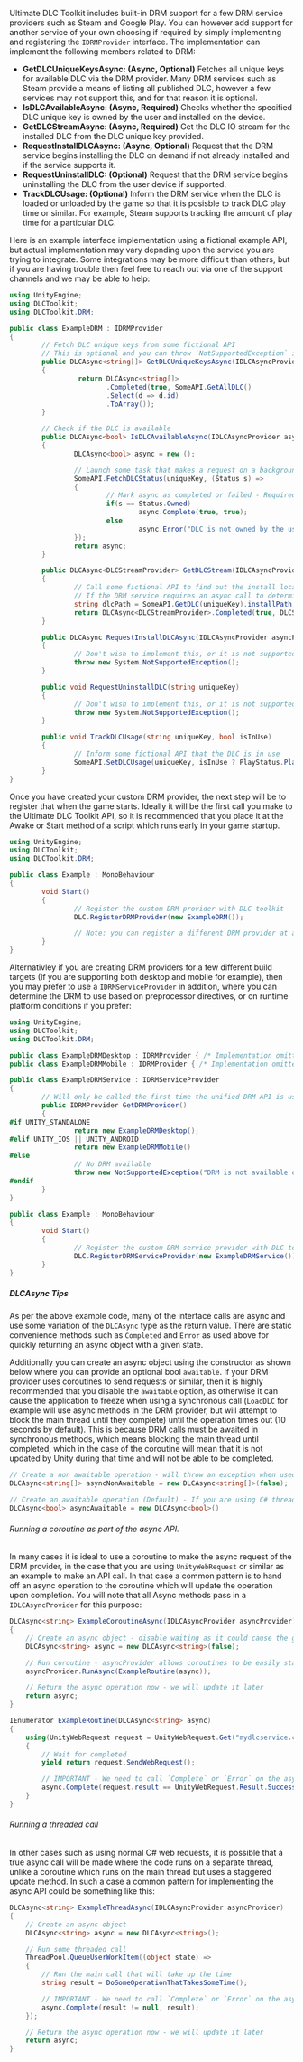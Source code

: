 Ultimate DLC Toolkit includes built-in DRM support for a few DRM service providers such as Steam and Google Play. You can however add support for another service of your own choosing if required by simply implementing and registering the `IDRMProvider` interface. The implementation can implement the following members related to DRM:

* **GetDLCUniqueKeysAsync: (Async, Optional)** Fetches all unique keys for available DLC via the DRM provider. Many DRM services such as Steam provide a means of listing all published DLC, however a few services may not support this, and for that reason it is optional.
* **IsDLCAvailableAsync: (Async, Required)** Checks whether the specified DLC unique key is owned by the user and installed on the device.
* **GetDLCStreamAsync: (Async, Required)** Get the DLC IO stream for the installed DLC from the DLC unique key provided.
* **RequestInstallDLCAsync: (Async, Optional)** Request that the DRM service begins installing the DLC on demand if not already installed and if the service supports it.
* **RequestUninstallDLC: (Optional)** Request that the DRM service begins uninstalling the DLC from the user device if supported.
* **TrackDLCUsage: (Optional)** Inform the DRM service when the DLC is loaded or unloaded by the game so that it is posisble to track DLC play time or similar. For example, Steam supports tracking the amount of play time for a particular DLC.

Here is an example interface implementation using a fictional example API, but actual implementation may vary depnding upon the service you are trying to integrate. Some integrations may be more difficult than others, but if you are having trouble then feel free to reach out via one of the support channels and we may be able to help:

```cs
using UnityEngine;
using DLCToolkit;
using DLCToolkit.DRM;

public class ExampleDRM : IDRMProvider
{
        // Fetch DLC unique keys from some fictional API
        // This is optional and you can throw `NotSupportedException` if you do not wish to implement
        public DLCAsync<string[]> GetDLCUniqueKeysAsync(IDLCAsyncProvider asyncProvider)
        {
                 return DLCAsync<string[]>
                        .Completed(true, SomeAPI.GetAllDLC()
                        .Select(d => d.id)
                        .ToArray());
        }

        // Check if the DLC is available
        public DLCAsync<bool> IsDLCAvailableAsync(IDLCAsyncProvider asyncProvider, string uniqueKey)
        {
                DLCAsync<bool> async = new ();

                // Launch some task that makes a request on a background thread
                SomeAPI.FetchDLCStatus(uniqueKey, (Status s) =>
                {
                        // Mark async as completed or failed - Required or the method will wait forever when called
                        if(s == Status.Owned)
                                async.Complete(true, true);
                        else
                                async.Error("DLC is not owned by the user");                        
                });
                return async;
        }

        public DLCAsync<DLCStreamProvider> GetDLCStream(IDLCAsyncProvider asyncProvider, string uniqueKey)
        {
                // Call some fictional API to find out the install location of the DLC
                // If the DRM service requires an async call to determine install location, we would recommend performing that in `GetDLCUniqueKeysAsync` and caching the results in a dictionary or similar
                string dlcPath = SomeAPI.GetDLC(uniqueKey).installPath;
                return DLCAsync<DLCStreamProvider>.Completed(true, DLCStreamProvider.FromFile(dlcPath));
        }

        public DLCAsync RequestInstallDLCAsync(IDLCAsyncProvider asyncProvider, string uniqueKey)
        {
                // Don't wish to implement this, or it is not supported by the service provider
                throw new System.NotSupportedException();
        }

        public void RequestUninstallDLC(string uniqueKey)
        {
                // Don't wish to implement this, or it is not supported by the service provider
                throw new System.NotSupportedException();
        }

        public void TrackDLCUsage(string uniqueKey, bool isInUse)
        {
                // Inform some fictional API that the DLC is in use
                SomeAPI.SetDLCUsage(uniqueKey, isInUse ? PlayStatus.Playing : PlayStatus.NotPlaying);
        }
}
```

Once you have created your custom DRM provider, the next step will be to register that when the game starts. Ideally it will be the first call you make to the Ultimate DLC Toolkit API, so it is recommended that you place it at the Awake or Start method of a script which runs early in your game startup.

```cs
using UnityEngine;
using DLCToolkit;
using DLCToolkit.DRM;

public class Example : MonoBehaviour
{
        void Start()
        {
                // Register the custom DRM provider with DLC toolkit
                DLC.RegisterDRMProvider(new ExampleDRM());

                // Note: you can register a different DRM provider at any time if required using the same approach
        }
}
```

Alternativley if you are creating DRM providers for a few different build targets (If you are supporting both desktop and mobile for example), then you may prefer to use a `IDRMServiceProvider` in addition, where you can determine the DRM to use based on preprocessor directives, or on runtime platform conditions if you prefer:

```cs
using UnityEngine;
using DLCToolkit;
using DLCToolkit.DRM;

public class ExampleDRMDesktop : IDRMProvider { /* Implementation omitted */ }
public class ExampleDRMMobile : IDRMProvider { /* Implementation omitted */ }

public class ExampleDRMService : IDRMServiceProvider
{
        // Will only be called the first time the unified DRM API is used
        public IDRMProvider GetDRMProvider()
        {
#if UNITY_STANDALONE
                return new ExampleDRMDesktop();
#elif UNITY_IOS || UNITY_ANDROID
                return new ExampleDRMMobile()
#else
                // No DRM available
                throw new NotSupportedException("DRM is not available on this platform");
#endif
        }
}

public class Example : MonoBehaviour
{
        void Start()
        {
                // Register the custom DRM service provider with DLC toolkit
                DLC.RegisterDRMServiceProvider(new ExampleDRMService());
        }
}
```

##### DLCAsync Tips
As per the above example code, many of the interface calls are async and use some variation of the `DLCAsync` type as the return value. There are static convenience methods such as `Completed` and `Error` as used above for quickly returning an async object with a given state.  
  
Additionally you can create an async object using the constructor as shown below where you can provide an optional bool `awaitable`. If your DRM provider uses coroutines to send requests or similar, then it is highly recommended that you disable the `awaitable` option, as otherwise it can cause the application to freeze when using a synchronous call (`LoadDLC` for example will use async methods in the DRM provider, but will attempt to block the main thread until they complete) until the operation times out (10 seconds by default). This is because DRM calls must be awaited in synchronous methods, which means blocking the main thread until completed, which in the case of the coroutine will mean that it is not updated by Unity during that time and will not be able to be completed.
```cs
// Create a non awaitable operation - will throw an exception when used in a synchronous call to avoid freeze until timeout
DLCAsync<string[]> asyncNonAwaitable = new DLCAsync<string[]>(false);

// Create an awaitable operation (Default) - If you are using C# threads or Task.Run for the API request, then it is possible for usually async calls to be awaited by blocking the main thread in the case of a synchronous call such as `LoadDLC`
DLCAsync<bool> asyncAwaitable = new DLCAsync<bool>()
```

###### Running a coroutine as part of the async API.  
  
In many cases it is ideal to use a coroutine to make the async request of the DRM provider, in the case that you are using `UnityWebRequest` or similar as an example to make an API call. In that case a common pattern is to hand off an async operation to the coroutine which will update the operation upon completion. You will note that all Async methods pass in a `IDLCAsyncProvider` for this purpose:
```cs
DLCAsync<string> ExampleCoroutineAsync(IDLCAsyncProvider asyncProvider)
{
    // Create an async object - disable waiting as it could cause the game to freeze when using coroutines
    DLCAsync<string> async = new DLCAsync<string>(false);

    // Run coroutine - asyncProvider allows coroutines to be easily started
    asyncProvider.RunAsync(ExampleRoutine(async));

    // Return the async operation now - we will update it later
    return async;
}

IEnumerator ExampleRoutine(DLCAsync<string> async)
{
    using(UnityWebRequest request = UnityWebRequest.Get("mydlcservice.com"))
    {
        // Wait for completed
        yield return request.SendWebRequest();

        // IMPORTANT - We need to call `Complete` or `Error` on the async operation once finished, otherwise it will wait forever
        async.Complete(request.result == UnityWebRequest.Result.Success, request.downloadHandler.text);
    }
}
```

###### Running a threaded call

In other cases such as using normal C# web requests, it is possible that a true async call will be made where the code runs on a separate thread, unlike a coroutine which runs on the main thread but uses a staggered update method. In such a case a common pattern for implementing the async API could be something like this:
```cs
DLCAsync<string> ExampleThreadAsync(IDLCAsyncProvider asyncProvider)
{
    // Create an async object
    DLCAsync<string> async = new DLCAsync<string>();

    // Run some threaded call
    ThreadPool.QueueUserWorkItem((object state) =>
    {
        // Run the main call that will take up the time
        string result = DoSomeOperationThatTakesSomeTime();

        // IMPORTANT - We need to call `Complete` or `Error` on the async operation once finished, otherwise it will wait forever
        async.Complete(result != null, result);
    });

    // Return the async operation now - we will update it later
    return async;
}
```
